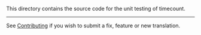This directory contains the source code for the unit testing of timecount.

---

See [Contributing](https://github.com/pjbatista/timecount/blob/master/CONTRIBUTING.md) if you wish to submit a fix, feature or new translation.
